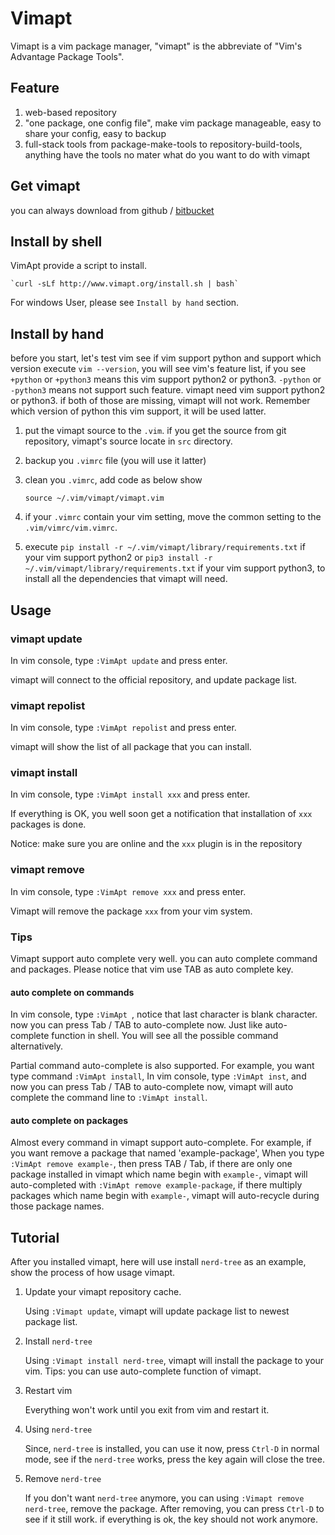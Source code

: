 Vimapt
===

Vimapt is a vim package manager, "vimapt" is the abbreviate of "Vim's Advantage Package Tools".

## Feature ##
1. web-based repository
2. "one package, one config file", make vim package manageable, easy to share your config, easy to backup
3. full-stack tools from package-make-tools to repository-build-tools, anything have the tools no mater what do you want to do with vimapt


## Get vimapt
you can always download from github / [bitbucket](https://bitbucket.org/howl-anderson/vimapt)

## Install by shell

VimApt provide a script to install.

    `curl -sLf http://www.vimapt.org/install.sh | bash`
    
For windows User, please see `Install by hand` section.

## Install by hand
before you start, let's test vim see if vim support python and support which version
execute `vim --version`, you will see vim's feature list, if you see `+python` or `+python3` means this vim support python2 or python3.
`-python` or `-python3` means not support such feature. vimapt need vim support python2 or python3. if both of those are missing, vimapt will not work.
Remember which version of python this vim support, it will be used latter.

1. put the vimapt source to the `.vim`. if you get the source from git repository, vimapt's source locate in `src` directory.
2. backup you `.vimrc` file (you will use it latter)
3. clean you `.vimrc`, add code as below show  

    `source ~/.vim/vimapt/vimapt.vim`

5. if your `.vimrc` contain your vim setting, move the common setting to the `.vim/vimrc/vim.vimrc`.
6. execute `pip install -r ~/.vim/vimapt/library/requirements.txt` if your vim support python2
or `pip3 install -r ~/.vim/vimapt/library/requirements.txt` if your vim support python3, to install all the dependencies that vimapt will need.

## Usage

### vimapt update

In vim console, type `:VimApt update` and press enter.

vimapt will connect to the official repository, and update package list.

### vimapt repolist

In vim console, type `:VimApt repolist` and press enter.

vimapt will show the list of all package that you can install.

### vimapt install

In vim console, type `:VimApt install xxx` and press enter.

If everything is OK, you well soon get a notification that installation of `xxx` packages is done.

Notice: make sure you are online and the `xxx` plugin is in the repository

### vimapt remove

In vim console, type `:VimApt remove xxx` and press enter.

Vimapt will remove the package `xxx` from your vim system.

### Tips

Vimapt support auto complete very well. you can auto complete command and packages.
Please notice that vim use TAB as auto complete key.

#### auto complete on commands

In vim console, type `:VimApt `, notice that last character is blank character. 
now you can press Tab / TAB to auto-complete now. Just like auto-complete function in shell.
 You will see all the possible command alternatively.

Partial command auto-complete is also supported. For example, you want type command `:VimApt install`,
 In vim console, type `:VimApt inst`, and now you can press Tab / TAB to auto-complete now,
 vimapt will auto complete the command line to `:VimApt install`.
 
#### auto complete on packages

Almost every command in vimapt support auto-complete. For example, if you want remove a package that named 'example-package',
When you type `:VimApt remove example-`, then press TAB / Tab, if there are only one package installed in vimapt which name begin with `example-`,
vimapt will auto-completed with `:VimApt remove example-package`,
if there multiply packages which name begin with `example-`, vimapt will auto-recycle during those package names.

## Tutorial

After you installed vimapt, here will use install `nerd-tree` as an example, show the process of how usage vimapt.

1. Update your vimapt repository cache.
    
    Using `:Vimapt update`, vimapt will update package list to newest package list.
2. Install `nerd-tree`
    
    Using `:Vimapt install nerd-tree`, vimapt will install the package to your vim. Tips: you can use auto-complete function of vimapt.
3. Restart vim

    Everything won't work until you exit from vim and restart it.
4. Using `nerd-tree`
    
    Since, `nerd-tree` is installed, you can use it now, press `Ctrl-D` in normal mode, see if the `nerd-tree` works, press the key again will close the tree.
5. Remove `nerd-tree`
    
    If you don't want `nerd-tree` anymore, you can using `:Vimapt remove nerd-tree`, remove the package.
    After removing, you can press `Ctrl-D` to see if it still work. if everything is ok, the key should not work anymore.
